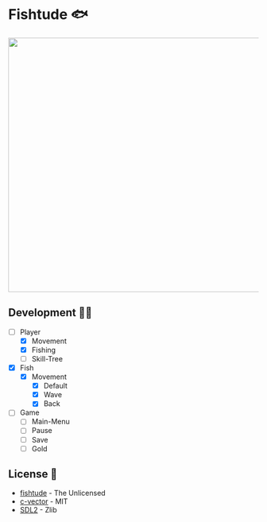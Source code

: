 # Fishtude 🐟

<img width=512 src="https://github.com/FelipeIzolan/fishtude/assets/80170121/eddb402c-e8e3-400e-bf28-35b4b0630158">

## Development 👨‍💻

- [ ] Player
  - [X] Movement
  - [X] Fishing
  - [ ] Skill-Tree 
- [X] Fish
  - [X] Movement
    - [X] Default
    - [X] Wave
    - [X] Back

- [ ] Game
  - [ ] Main-Menu 
  - [ ] Pause
  - [ ] Save
  - [ ] Gold
           
## License 📜

- [fishtude](https://github.com/FelipeIzolan/fishtude) - The Unlicensed
- [c-vector](https://github.com/eteran/c-vector) - MIT
- [SDL2](https://github.com/libsdl-org/SDL) - Zlib
